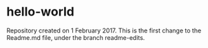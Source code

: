# hello-world
Repository created on 1 February 2017.
This is the first change to the Readme.md file, under the branch readme-edits.

